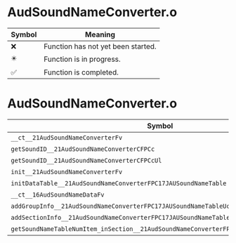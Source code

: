 # AudSoundNameConverter.o
| Symbol | Meaning 
| ------------- | ------------- 
| :x: | Function has not yet been started. 
| :eight_pointed_black_star: | Function is in progress. 
| :white_check_mark: | Function is completed. 


# AudSoundNameConverter.o
| Symbol | Decompiled? |
| ------------- | ------------- |
| `__ct__21AudSoundNameConverterFv` | :x: |
| `getSoundID__21AudSoundNameConverterCFPCc` | :x: |
| `getSoundID__21AudSoundNameConverterCFPCcUl` | :x: |
| `init__21AudSoundNameConverterFv` | :x: |
| `initDataTable__21AudSoundNameConverterFPC17JAUSoundNameTable` | :x: |
| `__ct__16AudSoundNameDataFv` | :x: |
| `addGroupInfo__21AudSoundNameConverterFPC17JAUSoundNameTableUcUc` | :x: |
| `addSectionInfo__21AudSoundNameConverterFPC17JAUSoundNameTableUc` | :x: |
| `getSoundNameTableNumItem_inSection__21AudSoundNameConverterFPC17JAUSoundNameTableUc` | :x: |
